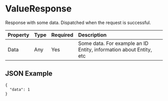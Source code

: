 # ValueResponse

Response with some data. Dispatched when the request is successful.

| Property | Type | Required | Description                                                        |
| :------- | :--- | :------- | :----------------------------------------------------------------- |
| Data     | Any  | Yes      | Some data. For example an ID Entity, information about Entity, etc |

## JSON Example

```
{
  "data": 1
}
```
